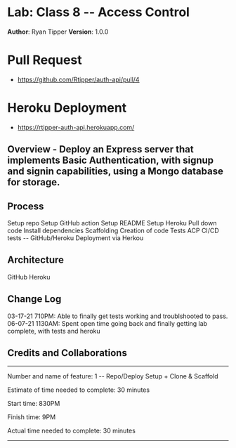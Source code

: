# Lab: Class 8  -- Access Control


**Author**: Ryan Tipper
**Version**: 1.0.0

# Pull Request
- https://github.com/Rtipper/auth-api/pull/4

# Heroku Deployment
- https://rtipper-auth-api.herokuapp.com/

## Overview - Deploy an Express server that implements Basic Authentication, with signup and signin capabilities, using a Mongo database for storage.


## Process
Setup repo
Setup GitHub action
Setup README
Setup Heroku
Pull down code
Install dependencies
Scaffolding
Creation of code
Tests
ACP
CI/CD tests -- GitHub/Heroku
Deployment via Herkou

## Architecture
GitHub
Heroku

## Change Log
03-17-21 710PM: Able to finally get tests working and troublshooted to pass.
06-07-21 1130AM: Spent open time going back and finally getting lab complete, with tests and heroku

## Credits and Collaborations

------

Number and name of feature: 1 -- Repo/Deploy Setup + Clone & Scaffold

Estimate of time needed to complete: 30 minutes

Start time: 830PM

Finish time: 9PM

Actual time needed to complete: 30 minutes

------
